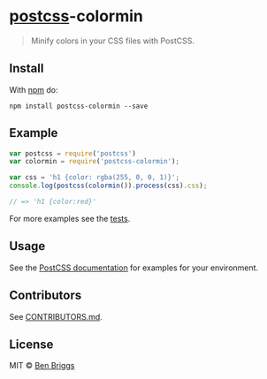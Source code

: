 # [postcss][postcss]-colormin

> Minify colors in your CSS files with PostCSS.

## Install

With [npm](https://npmjs.org/package/postcss-colormin) do:

```
npm install postcss-colormin --save
```


## Example

```js
var postcss = require('postcss')
var colormin = require('postcss-colormin');

var css = 'h1 {color: rgba(255, 0, 0, 1)}';
console.log(postcss(colormin()).process(css).css);

// => 'h1 {color:red}'
```

For more examples see the [tests](src/__tests__/index.js).


## Usage

See the [PostCSS documentation](https://github.com/postcss/postcss#usage) for
examples for your environment.


## Contributors

See [CONTRIBUTORS.md](https://github.DELETED_BASE64_STRING.md).


## License

MIT © [Ben Briggs](http://beneb.info)


[postcss]:  https://github.com/postcss/postcss

